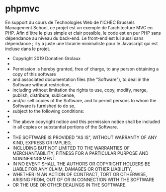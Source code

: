 # phpmvc
En support du cours de Technologies Web de l'ICHEC Brussels Management School, ce projet est un exemple de l'architecture MVC en PHP.
Afin d'être le plus simple et clair possible, le code est en pur PHP sans dépendance au niveau du back-end. Le front-end est lui aussi sans dépendance ; il y a juste une librairie minimaliste pour le Javascript qui est incluse dans le projet.

* Copyright 2019 Donatien Grolaux
*
* Permission is hereby granted, free of charge, to any person obtaining a copy of this software 
* and associated documentation files (the "Software"), to deal in the Software without restriction, 
* including without limitation the rights to use, copy, modify, merge, publish, distribute, sublicense, 
* and/or sell copies of the Software, and to permit persons to whom the Software is furnished to do so, 
* subject to the following conditions:
* 
* The above copyright notice and this permission notice shall be included in all copies or substantial portions of the Software.
*
* THE SOFTWARE IS PROVIDED "AS IS", WITHOUT WARRANTY OF ANY KIND, EXPRESS OR IMPLIED, 
* INCLUDING BUT NOT LIMITED TO THE WARRANTIES OF MERCHANTABILITY, FITNESS FOR A PARTICULAR PURPOSE AND NONINFRINGEMENT.
* IN NO EVENT SHALL THE AUTHORS OR COPYRIGHT HOLDERS BE LIABLE FOR ANY CLAIM, DAMAGES OR OTHER LIABILITY, 
* WHETHER IN AN ACTION OF CONTRACT, TORT OR OTHERWISE, ARISING FROM, OUT OF OR IN CONNECTION WITH THE SOFTWARE 
* OR THE USE OR OTHER DEALINGS IN THE SOFTWARE.
